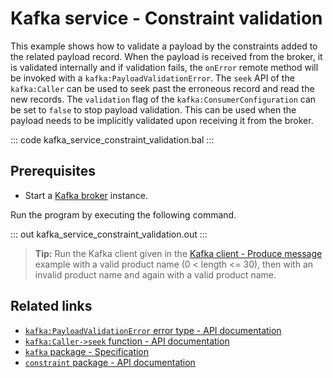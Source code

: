 # Kafka service - Constraint validation

This example shows how to validate a payload by the constraints added to the related payload record. When the payload is received from the broker, it is validated internally and if validation fails, the `onError` remote method will be invoked with a `kafka:PayloadValidationError`. The `seek` API of the `kafka:Caller` can be used to seek past the erroneous record and read the new records. The `validation` flag of the `kafka:ConsumerConfiguration` can be set to `false` to stop payload validation. This can be used when the payload needs to be implicitly validated upon receiving it from the broker.

::: code kafka_service_constraint_validation.bal :::

## Prerequisites
- Start a [Kafka broker](https://kafka.apache.org/quickstart) instance.

Run the program by executing the following command.

::: out kafka_service_constraint_validation.out :::

>**Tip:** Run the Kafka client given in the [Kafka client - Produce message](/learn/by-example/kafka-client-produce-message) example with a valid product name (0 < length <= 30), then with an invalid product name and again with a valid product name.

## Related links
- [`kafka:PayloadValidationError` error type - API documentation](https://lib.ballerina.io/ballerinax/kafka/latest/errors#PayloadValidationError)
- [`kafka:Caller->seek` function - API documentation](https://lib.ballerina.io/ballerinax/kafka/latest/clients/Caller#seek)
- [`kafka` package - Specification](https://github.com/ballerina-platform/module-ballerinax-kafka/blob/master/docs/spec/spec.md)
- [`constraint` package - API documentation](https://lib.ballerina.io/ballerina/constraint/latest)

